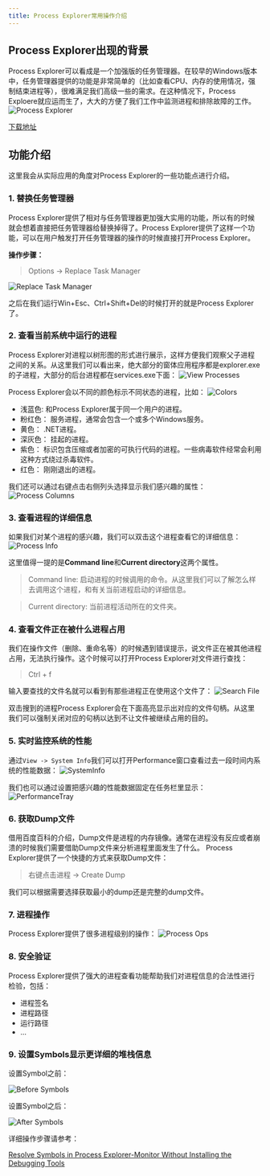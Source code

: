 ```yaml
---
title: Process Explorer常用操作介绍
---
```


## Process Explorer出现的背景
Process Explorer可以看成是一个加强版的任务管理器。在较早的Windows版本中，任务管理器提供的功能是非常简单的（比如查看CPU、内存的使用情况，强制结束进程等），很难满足我们高级一些的需求。在这种情况下，Process Exploere就应运而生了，大大的方便了我们工作中监测进程和排除故障的工作。
![Process Explorer](https://i-technet.sec.s-msft.com/en-us/sysinternals/bb896653.processexplorer(en-us,MSDN.10).jpg)

[下载地址](https://technet.microsoft.com/en-us/sysinternals/processexplorer.aspx)

## 功能介绍
这里我会从实际应用的角度对Process Explorer的一些功能点进行介绍。

### 1. 替换任务管理器

Process Explorer提供了相对与任务管理器更加强大实用的功能，所以有的时候就会想着直接把任务管理器给替换掉得了。Process Explorer提供了这样一个功能，可以在用户触发打开任务管理器的操作的时候直接打开Process Explorer。

**操作步骤：**

> Options -> Replace Task Manager

![Replace Task Manager](/Images/WindowsUtilities/ReplaceTaskManager.jpg)

之后在我们运行Win+Esc、Ctrl+Shift+Del的时候打开的就是Process Explorer了。

### 2. 查看当前系统中运行的进程
Process Explorer对进程以树形图的形式进行展示，这样方便我们观察父子进程之间的关系。从这里我们可以看出来，绝大部分的窗体应用程序都是explorer.exe的子进程，大部分的后台进程都在services.exe下面：
![View Processes](/Images/WindowsUtilities/ViewProcesses.jpg)

Process Explorer会以不同的颜色标示不同状态的进程，比如：
![Colors](/Images/WindowsUtilities/Color.jpg)

* 浅蓝色: 和Process Explorer属于同一个用户的进程。
* 粉红色： 服务进程，通常会包含一个或多个Windows服务。
* 黄色： .NET进程。
* 深灰色： 挂起的进程。
* 紫色： 标识包含压缩或者加密的可执行代码的进程。一些病毒软件经常会利用这种方式绕过杀毒软件。
* 红色： 刚刚退出的进程。

我们还可以通过右键点击右侧列头选择显示我们感兴趣的属性：
![Process Columns](/Images/WindowsUtilities/ProcessColumns.jpg)

### 3. 查看进程的详细信息
如果我们对某个进程的感兴趣，我们可以双击这个进程查看它的详细信息：
![Process Info](/Images/WindowsUtilities/ProcessInfo.jpg)

这里值得一提的是**Command line**和**Current directory**这两个属性。

> Command line: 启动进程的时候调用的命令。从这里我们可以了解怎么样去调用这个进程，和有关当前进程启动的详细信息。

> Current directory: 当前进程活动所在的文件夹。

### 4. 查看文件正在被什么进程占用
我们在操作文件（删除、重命名等）的时候遇到错误提示，说文件正在被其他进程占用，无法执行操作。这个时候可以打开Process Explorer对文件进行查找：

> Ctrl + f

输入要查找的文件名就可以看到有那些进程正在使用这个文件了：
![Search File](/Images/WindowsUtilities/SearchFile.jpg)

双击搜到的进程Process Explorer会在下面高亮显示出对应的文件句柄。从这里我们可以强制关闭对应的句柄以达到不让文件被继续占用的目的。

### 5. 实时监控系统的性能
通过`View -> System Info`我们可以打开Performance窗口查看过去一段时间内系统的性能数据：
![SystemInfo](/Images/WindowsUtilities/SystemInfo.jpg)

我们也可以通过设置把感兴趣的性能数据固定在任务栏里显示：
![PerformanceTray](/Images/WindowsUtilities/PerformanceTrayIcon.jpg)

### 6. 获取Dump文件
借用百度百科的介绍，Dump文件是进程的内存镜像。通常在进程没有反应或者崩溃的时候我们需要借助Dump文件来分析进程里面发生了什么。
Process Explorer提供了一个快捷的方式来获取Dump文件：

> 右键点击进程 -> Create Dump

我们可以根据需要选择获取最小的dump还是完整的dump文件。

### 7. 进程操作
Process Explorer提供了很多进程级别的操作：
![Process Ops](/Images/WindowsUtilities/ProcessOperations.jpg)

### 8. 安全验证
Process Explorer提供了强大的进程查看功能帮助我们对进程信息的合法性进行检验，包括：

* 进程签名
* 进程路径
* 运行路径
* ...

### 9. 设置Symbols显示更详细的堆栈信息
设置Symbol之前：

![Before Symbols](/Images/WindowsUtilities/before_symbol.jpg)

设置Symbol之后：

![After Symbols](/Images/WindowsUtilities/after_symbol.jpg)

详细操作步骤请参考：

[Resolve Symbols in Process Explorer-Monitor Without Installing the Debugging Tools](https://windowsexplored.com/2012/01/31/resolve-symbols-in-process-explorer-monitor-without-installing-the-debugging-tools/)